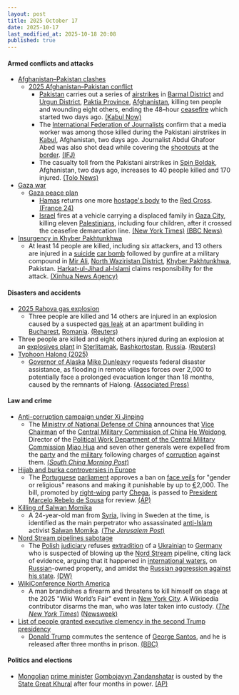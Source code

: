 ```yaml
---
layout: post
title: 2025 October 17
date: 2025-10-17
last_modified_at: 2025-10-18 20:08
published: true
---
```



#### Armed conflicts and attacks

* [Afghanistan–Pakistan clashes](https://en.wikipedia.org/wiki/Afghanistan%E2%80%93Pakistan_clashes_%282024%E2%80%93present%29 "Afghanistan–Pakistan clashes (2024–present)")
  * [2025 Afghanistan–Pakistan conflict](https://en.wikipedia.org/wiki/2025_Afghanistan%E2%80%93Pakistan_conflict "2025 Afghanistan–Pakistan conflict")
    * [Pakistan](https://en.wikipedia.org/wiki/Pakistan "Pakistan") carries out a series of [airstrikes](https://en.wikipedia.org/wiki/Airstrikes "Airstrikes") in [Barmal District](https://en.wikipedia.org/wiki/Barmal_District "Barmal District") and [Urgun District](https://en.wikipedia.org/wiki/Urgun_District "Urgun District"), [Paktia Province](https://en.wikipedia.org/wiki/Paktia_Province "Paktia Province"), [Afghanistan](https://en.wikipedia.org/wiki/Afghanistan "Afghanistan"), killing ten people and wounding eight others, ending the 48–hour [ceasefire](https://en.wikipedia.org/wiki/Ceasefire "Ceasefire") which started two days ago. [(Kabul Now)](https://kabulnow.com/2025/10/pakistan-airstrikes-kill-10-in-eastern-afghanistan-taliban-says-ceasefire-broken/?tztc=1)
    * The [International Federation of Journalists](https://en.wikipedia.org/wiki/International_Federation_of_Journalists "International Federation of Journalists") confirm that a media worker was among those killed during the Pakistani airstrikes in [Kabul](https://en.wikipedia.org/wiki/Kabul "Kabul"), Afghanistan, two days ago. Journalist Abdul Ghafoor Abed was also shot dead while covering the [shootouts](https://en.wikipedia.org/wiki/Shootout "Shootout") at the [border](https://en.wikipedia.org/wiki/Durand_Line "Durand Line"). [(IFJ)](https://www.ifj.org/media-centre/news/detail/category/press-releases/article/afghanistan-second-journalist-killed-in-afghanistan-in-two-days)
    * The casualty toll from the Pakistani airstrikes in [Spin Boldak](https://en.wikipedia.org/wiki/Spin_Boldak "Spin Boldak"), Afghanistan, two days ago, increases to 40 people killed and 170 injured. [(Tolo News)](https://tolonews.com/afghanistan-196176)
* [Gaza war](https://en.wikipedia.org/wiki/Gaza_war "Gaza war")
  * [Gaza peace plan](https://en.wikipedia.org/wiki/Gaza_peace_plan "Gaza peace plan")
    * [Hamas](https://en.wikipedia.org/wiki/Hamas "Hamas") returns one more [hostage's body](https://en.wikipedia.org/wiki/Gaza_hostage_crisis "Gaza hostage crisis") to the [Red Cross](https://en.wikipedia.org/wiki/Red_Cross "Red Cross"). [(France 24)](https://www.france24.com/en/middle-east/20251017-turkey-recover-hostages-gaza-trump-hamas)
    * [Israel](https://en.wikipedia.org/wiki/Israel "Israel") fires at a vehicle carrying a displaced family in [Gaza City](https://en.wikipedia.org/wiki/Gaza_City "Gaza City"), killing eleven [Palestinians](https://en.wikipedia.org/wiki/Palestinians "Palestinians"), including four children, after it crossed the ceasefire demarcation line. [(New York Times)](https://www.nytimes.com/2025/10/18/world/middleeast/israel-military-gaza-strike-cease-fire.html) [(BBC News)](https://www.bbc.com/news/articles/cpv1nk7dy4yo)
* [Insurgency in Khyber Pakhtunkhwa](https://en.wikipedia.org/wiki/Insurgency_in_Khyber_Pakhtunkhwa "Insurgency in Khyber Pakhtunkhwa")
  * At least 14 people are killed, including six attackers, and 13 others are injured in a [suicide](https://en.wikipedia.org/wiki/Suicide_attack "Suicide attack") [car bomb](https://en.wikipedia.org/wiki/Car_bomb "Car bomb") followed by gunfire at a military compound in [Mir Ali](https://en.wikipedia.org/wiki/Mir_Ali%2C_Pakistan "Mir Ali, Pakistan"), [North Waziristan District](https://en.wikipedia.org/wiki/North_Waziristan_District "North Waziristan District"), [Khyber Pakhtunkhwa](https://en.wikipedia.org/wiki/Khyber_Pakhtunkhwa "Khyber Pakhtunkhwa"), Pakistan. [Harkat-ul-Jihad al-Islami](https://en.wikipedia.org/wiki/Harkat-ul-Jihad_al-Islami "Harkat-ul-Jihad al-Islami") claims responsibility for the attack. [(Xinhua News Agency)](https://english.news.cn/asiapacific/20251017/0260a5562cf343a29b4ff1e296c682d7/c.html)

#### Disasters and accidents

* [2025 Rahova gas explosion](https://en.wikipedia.org/wiki/2025_Rahova_gas_explosion "2025 Rahova gas explosion")
  * Three people are killed and 14 others are injured in an explosion caused by a suspected [gas leak](https://en.wikipedia.org/wiki/Gas_leak "Gas leak") at an apartment building in [Bucharest](https://en.wikipedia.org/wiki/Bucharest "Bucharest"), [Romania](https://en.wikipedia.org/wiki/Romania "Romania"). [(Reuters)](https://www.reuters.com/world/two-killed-bucharest-after-explosion-apartment-block-2025-10-17/)
* Three people are killed and eight others injured during an explosion at an [explosives plant](https://en.wikipedia.org/wiki/Munitions_factory "Munitions factory") in [Sterlitamak](https://en.wikipedia.org/wiki/Sterlitamak "Sterlitamak"), [Bashkortostan](https://en.wikipedia.org/wiki/Bashkortostan "Bashkortostan"), [Russia](https://en.wikipedia.org/wiki/Russia "Russia"). [(Reuters)](https://www.reuters.com/world/blast-explosives-plant-russias-bashkortostan-kills-three-people-governor-says-2025-10-18/)
* [Typhoon Halong (2025)](https://en.wikipedia.org/wiki/Typhoon_Halong_%282025%29 "Typhoon Halong (2025)")
  * [Governor of Alaska](https://en.wikipedia.org/wiki/Governor_of_Alaska "Governor of Alaska") [Mike Dunleavy](https://en.wikipedia.org/wiki/Mike_Dunleavy_%28politician%29 "Mike Dunleavy (politician)") requests federal disaster assistance, as flooding in remote villages forces over 2,000 to potentially face a prolonged evacuation longer than 18 months, caused by the remnants of Halong. [(Associated Press)](https://apnews.com/article/alaska-typhoon-flooding-7e6e6b72c5587c3a00b82982ffab56bd)

#### Law and crime

* [Anti-corruption campaign under Xi Jinping](https://en.wikipedia.org/wiki/Anti-corruption_campaign_under_Xi_Jinping "Anti-corruption campaign under Xi Jinping")
  * The [Ministry of National Defense of China](https://en.wikipedia.org/wiki/Ministry_of_National_Defense_%28China%29 "Ministry of National Defense (China)") announces that [Vice Chairman](https://en.wikipedia.org/wiki/Vice_Chairman_of_the_Central_Military_Commission "Vice Chairman of the Central Military Commission") of the [Central Military Commission of China](https://en.wikipedia.org/wiki/Central_Military_Commission_of_China "Central Military Commission of China") [He Weidong](https://en.wikipedia.org/wiki/He_Weidong "He Weidong"), Director of the [Political Work Department of the Central Military Commission](https://en.wikipedia.org/wiki/Political_Work_Department_of_the_Central_Military_Commission "Political Work Department of the Central Military Commission") [Miao Hua](https://en.wikipedia.org/wiki/Miao_Hua "Miao Hua") and seven other generals were expelled from the [party](https://en.wikipedia.org/wiki/Chinese_Communist_Party "Chinese Communist Party") and the [military](https://en.wikipedia.org/wiki/People%27s_Liberation_Army "People's Liberation Army") following charges of [corruption](https://en.wikipedia.org/wiki/Corruption_in_China "Corruption in China") against them. [(*South China Morning Post*)](https://www.scmp.com/news/china/military/article/3329429/chinas-no-2-general-he-weidong-expelled-communist-party)
* [Hijab and burka controversies in Europe](https://en.wikipedia.org/wiki/Hijab_and_burka_controversies_in_Europe "Hijab and burka controversies in Europe")
  * The [Portuguese](https://en.wikipedia.org/wiki/Portugal "Portugal") [parliament](https://en.wikipedia.org/wiki/Assembly_of_the_Republic_%28Portugal%29 "Assembly of the Republic (Portugal)") approves a ban on [face veils](https://en.wikipedia.org/wiki/Veil "Veil") for "gender or religious" reasons and making it punishable by up to [€](https://en.wikipedia.org/wiki/Euro "Euro")2,000. The bill, promoted by [right-wing](https://en.wikipedia.org/wiki/Right-wing "Right-wing") party [Chega](https://en.wikipedia.org/wiki/Chega "Chega"), is passed to [President](https://en.wikipedia.org/wiki/President_of_Portugal "President of Portugal") [Marcelo Rebelo de Sousa](https://en.wikipedia.org/wiki/Marcelo_Rebelo_de_Sousa "Marcelo Rebelo de Sousa") for review. [(AP)](https://apnews.com/article/muslim-face-covering-veils-europe-right-0a1828738d595a71b7bb662e608e1766)
* [Killing of Salwan Momika](https://en.wikipedia.org/wiki/Killing_of_Salwan_Momika "Killing of Salwan Momika")
  * A 24-year-old man from [Syria](https://en.wikipedia.org/wiki/Syria "Syria"), living in Sweden at the time, is identified as the main perpetrator who assassinated [anti-Islam](https://en.wikipedia.org/wiki/Criticism_of_Islam "Criticism of Islam") activist [Salwan Momika](https://en.wikipedia.org/wiki/Salwan_Momika "Salwan Momika"). [(*The Jerusalem Post*)](https://www.jpost.com/international/article-870620)
* [Nord Stream pipelines sabotage](https://en.wikipedia.org/wiki/Nord_Stream_pipelines_sabotage "Nord Stream pipelines sabotage")
  * The [Polish](https://en.wikipedia.org/wiki/Poland "Poland") [judiciary](https://en.wikipedia.org/wiki/Judiciary_of_Poland "Judiciary of Poland") refuses [extradition](https://en.wikipedia.org/wiki/Extradition "Extradition") of a [Ukrainian](https://en.wikipedia.org/wiki/Ukrainians "Ukrainians") to [Germany](https://en.wikipedia.org/wiki/Germany "Germany") who is suspected of blowing up the [Nord Stream](https://en.wikipedia.org/wiki/Nord_Stream "Nord Stream") pipeline, citing lack of evidence, arguing that it happened in [international waters](https://en.wikipedia.org/wiki/International_waters "International waters"), on [Russian](https://en.wikipedia.org/wiki/Russia "Russia")-owned property, and amidst the [Russian aggression against his state](https://en.wikipedia.org/wiki/Russo-Ukrainian_war_%282022%E2%80%93present%29 "Russo-Ukrainian war (2022–present)"). [(DW)](https://www.dw.com/en/nord-stream-poland-blocks-extradition-of-suspect-to-germany/a-74395861)
* [WikiConference North America](https://en.wikipedia.org/wiki/WikiConference_North_America "WikiConference North America")
  * A man brandishes a firearm and threatens to kill himself on stage at the 2025 "Wiki World’s Fair" event in [New York City](https://en.wikipedia.org/wiki/New_York_City "New York City"). A Wikipedia contributor disarms the man, who was later taken into custody. [(*The New York Times*)](https://www.nytimes.com/2025/10/17/nyregion/wikipedia-conference-gunman.html) [(Newsweek)](https://www.newsweek.com/nyc-wikipedia-conference-gun-threat-arrest-10897284)
* [List of people granted executive clemency in the second Trump presidency](https://en.wikipedia.org/wiki/List_of_people_granted_executive_clemency_in_the_second_Trump_presidency "List of people granted executive clemency in the second Trump presidency")
  * [Donald Trump](https://en.wikipedia.org/wiki/Donald_Trump "Donald Trump") commutes the sentence of [George Santos](https://en.wikipedia.org/wiki/George_Santos "George Santos"), and he is released after three months in prison. [(BBC)](https://www.bbc.com/news/articles/cy5q3439xpqo)

#### Politics and elections

* [Mongolian](https://en.wikipedia.org/wiki/Mongolia "Mongolia") [prime minister](https://en.wikipedia.org/wiki/Prime_Minister_of_Mongolia "Prime Minister of Mongolia") [Gombojavyn Zandanshatar](https://en.wikipedia.org/wiki/Gombojavyn_Zandanshatar "Gombojavyn Zandanshatar") is ousted by the [State Great Khural](https://en.wikipedia.org/wiki/State_Great_Khural "State Great Khural") after four months in power. [(AP)](https://apnews.com/article/mongolia-prime-minister-zandanshatar-dismissed-3ec6b5fc3c8735d6a0a167aced81ba03)
